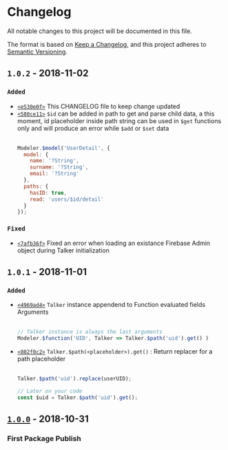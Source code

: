 # Changelog
All notable changes to this project will be documented in this file.

The format is based on [Keep a Changelog](https://keepachangelog.com/en/1.0.0/),
and this project adheres to [Semantic Versioning](https://semver.org/spec/v2.0.0.html).

## `1.0.2` - 2018-11-02
### `Added`
- [`<e530e0f>`](https://github.com/marcocavanna/FireDataModeler/commit/e530e0f89ee4083e0ea5186b78f6a0d672ed6047)  This CHANGELOG file to keep change updated
- [`<580ce11>`](https://github.com/marcocavanna/FireDataModeler/commit/580ce115856bbd02df29f512d1576320606c969e) `$id` can be added in path to get and parse child data, a this moment, id placeholder inside path string can be used in `$get` functions only and will produce an error while `$add` or `$set` data<br><br>
  ```js
  Modeler.$model('UserDetail', {
    model: {
      name: '?String',
      surname: '?String',
      email: '?String'
    },
    paths: {
      hasID: true,
      read: 'users/$id/detail'
    }
  });
  ```

### `Fixed`
- [`<7afb36f>`](https://github.com/marcocavanna/FireDataModeler/commit/7afb36fe54f523f387bbab71d3f24279f2fb80a8) Fixed an error when loading an existance Firebase Admin object during Talker initialization

## `1.0.1` - 2018-11-01
### `Added`
- [`<4969ad4>`](https://github.com/marcocavanna/FireDataModeler/commit/d969ad49c040ba5a9e5db4445460395a25928fa8) `Talker` instance appendend to Function evaluated fields Arguments<br><br>
  ```js
  // Talker instance is always the last arguments
  Modeler.$function('UID', Talker => Talker.$path('uid').get() )
  ```
- [`<802f0c2>`](https://github.com/marcocavanna/FireDataModeler/commit/802f0c27fd883484d990946ab892a7af3cb4e25e) `Talker.$path(<placeholder>).get()` : Return replacer for a path placeholder<br><br>
  ```js
  Talker.$path('uid').replace(userUID);

  // Later on your code
  const $uid = Talker.$path('uid').get();
  ```

## [`1.0.0`](https://github.com/marcocavanna/FireDataModeler/commit/0db0fce2d16eb4cfe1bd274edf49272de5914e79) - 2018-10-31
### First Package Publish